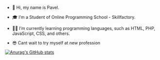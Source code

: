 - 👋 Hi, my name is Pavel.
- 🎓 I’m a Student of Online Programming School - Skillfactory.
- ✍🏻 I’m currently learning programming languages, such as HTML, PHP, JavaScript, CSS, and others.

- 😎 Cant wait to try myself at new profession

[![Anurag's GitHub stats](https://github-readme-stats.vercel.app/api?username=anuraghazra)](https://github.com/anuraghazra/github-readme-stats)
<!--
- 📫 How to reach me ...
- 😄 Pronouns: ...
- ⚡ Fun fact: ...


 
doomscourge416/doomscourge416 is a ✨ special ✨ repository because its `README.md` (this file) appears on your GitHub profile.
You can click the Preview link to take a look at your changes.
--->
